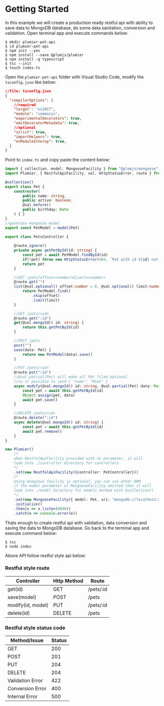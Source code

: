 # Getting Started

In this example we will create a production ready restful api with ability to save data to MongoDB database, do some data sanitation, conversion and validation. Open terminal app and execute commands below:

```
$ mkdir plumier-pet-api
$ cd plumier-pet-api
$ npm init --yes
$ npm install --save @plumjs/plumier
$ npm install -g typescript
$ tsc --init
$ touch index.ts
```

Open the `plumier-pet-api` folder with Visual Studio Code, modify the `tsconfig.json` like below:

```json
//file: tsconfig.json
{
  "compilerOptions": {
    //required
    "target": "es2017",
    "module": "commonjs",
    "experimentalDecorators": true,
    "emitDecoratorMetadata": true,
    //optional
    "strict": true,
    "importHelpers": true,
    "esModuleInterop": true,
  }
}
```

Point to `index.ts` and copy paste the content below:

```typescript
import { collection, model, MongooseFacility } from "@plumjs/mongoose";
import Plumier, { RestfulApiFacility, val, HttpStatusError, route } from "@plumjs/plumier";

@collection()
export class Pet {
    constructor(
        public name: string,
        public active: boolean,
        @val.before()
        public birthday: Date
    ) { }
}
//generate mongoose model
export const PetModel = model(Pet)

export class PetsController {
    
    @route.ignore()
    private async getPetById(id: string) {
        const pet = await PetModel.findById(id)
        if(!pet) throw new HttpStatusError(404, `Pet with id ${id} not found`)
        return pet
    }

    //GET /pets?offset=<number>&limit=<number>
    @route.get("")
    list(@val.optional() offset:number = 0, @val.optional() limit:number = 50) {
        return PetModel.find()
            .skip(offset)
            .limit(limit)
    }

    //GET /pets/<id>
    @route.get(":id")
    get(@val.mongoId() id: string) {
        return this.getPetById(id)
    }

    //POST /pets
    post("")
    save(data: Pet) {
        return new PetModel(data).save()
    }

    //PUT /pets/<id>
    @route.put(":id")
    //@val.partial(Pet) will make all Pet filed optional
    //so it possible to send { "name": "Mimi" }
    async modify(@val.mongoId() id: string, @val.partial(Pet) data: Partial<Pet>) {
        const pet = await this.getPetById(id)
        Object.assign(pet, data)
        await pet.save()
    }

    //DELETE /pets/<id>
    @route.delete(":id")
    async delete(@val.mongoId() id: string) {
        const pet = await this.getPetById(id)
        await pet.remove()
    }
}

new Plumier()
    /*
    when RestfulApiFacility provided with no parameter, it will 
    look into ./controller directory for controllers
    */
    .set(new RestfulApiFacility({controller: PetController}))
    /*
    Using mongoose facility is optional, you can use other ORM
    if the model parameter of MongooseFacility omitted then it will 
    look into ./model directory for models marked with @collection()
    */
    .set(new MongooseFacility({ model: Pet, uri: "mongodb://localhost:27017/my-app-data" }))
    .initialize()
    .then(x => x.listen(8000))
    .catch(e => console.error(e))
```

Thats enough to create restful api with validation, data conversion and saving the data to MongoDB database.
Go back to the terminal app and execute command below:

```
$ tsc
$ node index
```

Above API follow restful style api below:

### Restful style route

| Controller        | Http Method | Route    |
| ----------------- | ----------- | -------- |
| get(id)           | GET         | /pets/:id |
| save(model)       | POST        | /pets     |
| modify(id, model) | PUT         | /pets/:id |
| delete(id)        | DELETE      | /pets     |


### Restful style status code

| Method/Issue     | Status |
| ---------------- | ------ |
| GET              | 200    |
| POST             | 201    |
| PUT              | 204    |
| DELETE           | 204    |
| Validation Error | 422    |
| Conversion Error | 400    |
| Internal Error   | 500    |

